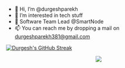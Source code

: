 - 👋 Hi, I’m @durgeshparekh
- 👀 I’m interested in tech stuff
- 🌱 Software Team Lead @SmartNode
- 📫 You can reach me by dropping a mail on durgeshparekh381@gmail.com

<!---
durgeshparekh/durgeshparekh is a ✨ special ✨ repository because its `README.md` (this file) appears on your GitHub profile.
You can click the Preview link to take a look at your changes.
--->


[![Durgesh's GitHub Streak](https://streak-stats.demolab.com?user=durgeshparekh&theme=dark&border_radius=4&date_format=M%20j%5B%2C%20Y%5D)](https://git.io/streak-stats)

<p align="center">
     <img src="https://capsule-render.vercel.app/api?type=waving&color=gradient&height=100&section=footer"/>
</p>
